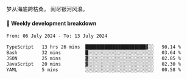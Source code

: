 梦从海底跨枯桑。
阅尽银河风浪。


#### 📝 Weekly development breakdown

<!--START_SECTION:waka-->

```txt
From: 06 July 2024 - To: 13 July 2024

TypeScript   13 hrs 26 mins  ██████████████████████▓░░   90.14 %
Bash         32 mins         █░░░░░░░░░░░░░░░░░░░░░░░░   03.64 %
JSON         25 mins         ▓░░░░░░░░░░░░░░░░░░░░░░░░   02.85 %
JavaScript   20 mins         ▓░░░░░░░░░░░░░░░░░░░░░░░░   02.30 %
YAML         5 mins          ░░░░░░░░░░░░░░░░░░░░░░░░░   00.58 %
```

<!--END_SECTION:waka-->



